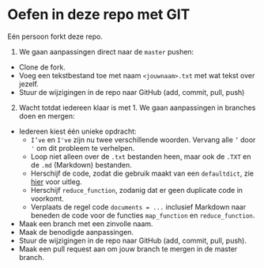 # Oefen in deze repo met GIT
Eén persoon forkt deze repo. 
1. We gaan aanpassingen direct naar de `master` pushen: 
  - Clone de fork. 
  - Voeg een tekstbestand toe met naam `<jouwnaam>.txt` met wat tekst over jezelf. 
  - Stuur de wijzigingen in de repo naar GitHub (add, commit, pull, push)
2. Wacht totdat iedereen klaar is met 1. We gaan aanpassingen in branches doen en mergen:
  - Iedereen kiest één unieke opdracht:
    - `I’ve` en `I've` zijn nu twee verschillende woorden. Vervang alle `’` door `'` om dit probleem te verhelpen.
    - Loop niet alleen over de `.txt` bestanden heen, maar ook de `.TXT` en de `.md` (Markdown) bestanden.
    - Herschijf de code, zodat die gebruik maakt van een `defaultdict`, zie [hier](https://www.geeksforgeeks.org/defaultdict-in-python/) voor uitleg.
    - Herschijf `reduce_function`, zodanig dat er geen duplicate code in voorkomt.
    - Verplaats de regel code `documents = ...` inclusief Markdown naar beneden de code voor de functies `map_function` en `reduce_function`.
  - Maak een branch met een zinvolle naam. 
  - Maak de benodigde aanpassingen.
  - Stuur de wijzigingen in de repo naar GitHub (add, commit, pull, push). 
  - Maak een pull request aan om jouw branch te mergen in de master branch. 
